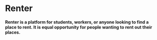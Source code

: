 # Renter
#### Renter is a platform for students, workers, or anyone looking to find a place to rent. It is equal opportunity for people wanting to rent out their places.